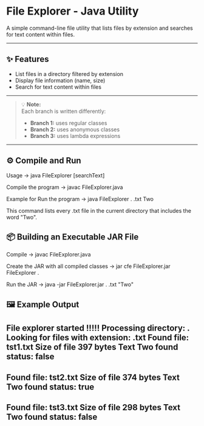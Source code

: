 # File Explorer - Java Utility

A simple command-line file utility that lists files by extension and searches for text content within files.

---

## ✨ Features
- List files in a directory filtered by extension  
- Display file information (name, size)  
- Search for text content within files  

---

> 💡 **Note:**  
> Each branch is written differently:  
> - **Branch 1:** uses regular classes  
> - **Branch 2:** uses anonymous classes  
> - **Branch 3:** uses lambda expressions  

---

## ⚙️ Compile and Run

 Usage -> java FileExplorer <directory> <extension> [searchText]

 Compile the program -> javac FileExplorer.java

 Example for Run the program -> java FileExplorer . .txt Two

 This command lists every .txt file in the current directory that includes the word "Two".


## 📦 Building an Executable JAR File
 Compile -> javac FileExplorer.java

 Create the JAR with all compiled classes -> jar cfe FileExplorer.jar FileExplorer .

 Run the JAR -> java -jar FileExplorer.jar . .txt "Two"

## 🖼️ Example Output

 File explorer started !!!!!
 Processing directory: .
 Looking for files with extension: .txt
 Found file: tst1.txt
 Size of file 397 bytes
 Text Two found status: false    
 --------------------------------
 Found file: tst2.txt
 Size of file 374 bytes
 Text Two found status: true     
 --------------------------------
 Found file: tst3.txt
 Size of file 298 bytes
 Text Two found status: false    
 --------------------------------
```bash

